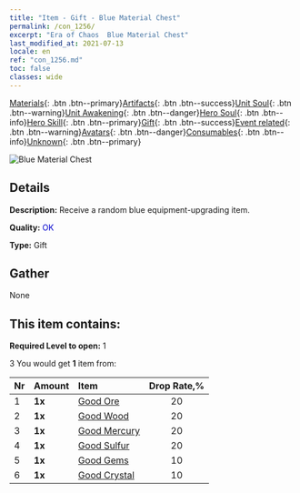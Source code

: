 ```yaml
---
title: "Item - Gift - Blue Material Chest"
permalink: /con_1256/
excerpt: "Era of Chaos  Blue Material Chest"
last_modified_at: 2021-07-13
locale: en
ref: "con_1256.md"
toc: false
classes: wide
---
```

 [Materials](/Items/){: .btn .btn--primary}[Artifacts](/Items/Artifacts/){: .btn .btn--success}[Unit Soul](/Items/UnitSoul/){: .btn .btn--warning}[Unit Awakening](/Items/UnitAwakening/){: .btn .btn--danger}[Hero Soul](/Items/HeroSoul/){: .btn .btn--info}[Hero Skill](/Items/HeroSkill/){: .btn .btn--primary}[Gift](/Items/Gift/){: .btn .btn--success}[Event related](/Items/Events/){: .btn .btn--warning}[Avatars](/Items/Avatars/){: .btn .btn--danger}[Consumables](/Items/Consumables/){: .btn .btn--info}[Unknown](/Items/Unknown/){: .btn .btn--primary}

 ![Blue Material Chest](/images/t/i_304002.png)

## Details
 **Description:** Receive a random blue equipment-upgrading item.

 **Quality:** <span style="color: #0000CD">OK</span>

 **Type:** Gift

## Gather

  None

## This item contains:

 **Required Level to open:** 1

 3 You would get **1** item  from:

  | Nr | Amount |     Item    | Drop Rate,% |
  |:---|:-------|:------------|:---------:|
  | 1 |  **1x** | [Good Ore](/Items/mat_12/) | 20 | 
  | 2 |  **1x** | [Good Wood](/Items/mat_13/) | 20 | 
  | 3 |  **1x** | [Good Mercury](/Items/mat_14/) | 20 | 
  | 4 |  **1x** | [Good Sulfur](/Items/mat_15/) | 20 | 
  | 5 |  **1x** | [Good Gems](/Items/mat_16/) | 10 | 
  | 6 |  **1x** | [Good Crystal](/Items/mat_17/) | 10 | 
